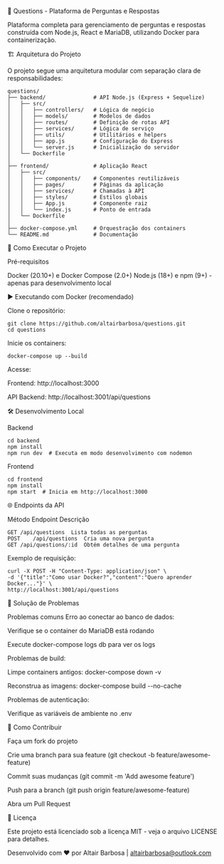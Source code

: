 📝 Questions - Plataforma de Perguntas e Respostas

Plataforma completa para gerenciamento de perguntas e respostas construída com Node.js, React e MariaDB, utilizando Docker para containerização.

🏗️ Arquitetura do Projeto

O projeto segue uma arquitetura modular com separação clara de responsabilidades:

```
questions/
├── backend/               # API Node.js (Express + Sequelize)
│   ├── src/
│   │   ├── controllers/   # Lógica de negócio
│   │   ├── models/        # Modelos de dados
│   │   ├── routes/        # Definição de rotas API
│   │   ├── services/      # Lógica de serviço
│   │   ├── utils/         # Utilitários e helpers
│   │   ├── app.js         # Configuração do Express
│   │   └── server.js      # Inicialização do servidor
│   └── Dockerfile
│
├── frontend/              # Aplicação React
│   ├── src/
│   │   ├── components/    # Componentes reutilizáveis
│   │   ├── pages/         # Páginas da aplicação
│   │   ├── services/      # Chamadas à API
│   │   ├── styles/        # Estilos globais
│   │   ├── App.js         # Componente raiz
│   │   └── index.js       # Ponto de entrada
│   └── Dockerfile
│
├── docker-compose.yml     # Orquestração dos containers
└── README.md              # Documentação
```

🚀 Como Executar o Projeto

Pré-requisitos

Docker (20.10+) e Docker Compose (2.0+)
Node.js (18+) e npm (9+) - apenas para desenvolvimento local

▶️ Executando com Docker (recomendado)

Clone o repositório:

```
git clone https://github.com/altairbarbosa/questions.git
cd questions
```

Inicie os containers:

```
docker-compose up --build
```

Acesse:

Frontend: http://localhost:3000

API Backend: http://localhost:3001/api/questions

🛠️ Desenvolvimento Local

Backend

```
cd backend
npm install
npm run dev  # Executa em modo desenvolvimento com nodemon
```

Frontend

```
cd frontend
npm install
npm start  # Inicia em http://localhost:3000
```

🌐 Endpoints da API

Método	Endpoint	Descrição

```
GET	/api/questions	Lista todas as perguntas
POST	/api/questions	Cria uma nova pergunta
GET	/api/questions/:id	Obtém detalhes de uma pergunta
```

Exemplo de requisição:

```
curl -X POST -H "Content-Type: application/json" \
-d '{"title":"Como usar Docker?","content":"Quero aprender Docker..."}' \
http://localhost:3001/api/questions
```

🐛 Solução de Problemas

Problemas comuns
Erro ao conectar ao banco de dados:

Verifique se o container do MariaDB está rodando

Execute docker-compose logs db para ver os logs

Problemas de build:

Limpe containers antigos: docker-compose down -v

Reconstrua as imagens: docker-compose build --no-cache

Problemas de autenticação:

Verifique as variáveis de ambiente no .env

🤝 Como Contribuir

Faça um fork do projeto

Crie uma branch para sua feature (git checkout -b feature/awesome-feature)

Commit suas mudanças (git commit -m 'Add awesome feature')

Push para a branch (git push origin feature/awesome-feature)

Abra um Pull Request

📄 Licença

Este projeto está licenciado sob a licença MIT - veja o arquivo LICENSE para detalhes.

Desenvolvido com ❤️ por Altair Barbosa | altairbarbosa@outlook.com
